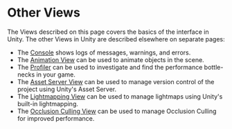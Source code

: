 Other Views
===========


The Views described on this page covers the basics of the interface in Unity. The other Views in Unity are described elsewhere on separate pages:

* The [Console](console.html) shows logs of messages, warnings, and errors.
* The [Animation View](animation.html) can be used to animate objects in the scene.
* The [Profiler](profiler.html) can be used to investigate and find the performance bottle-necks in your game.
* The [Asset Server View](assetserver.html) can be used to manage version control of the project using Unity's Asset Server.
* The [Lightmapping View](lightmapping.html) can be used to manage lightmaps using Unity's built-in lightmapping.
* The [Occlusion Culling View](occlusionculling.html) can be used to manage Occlusion Culling for improved performance.

